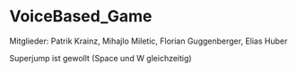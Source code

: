 # VoiceBased_Game

Mitglieder:
Patrik Krainz,
Mihajlo Miletic,
Florian Guggenberger,
Elias Huber

Superjump ist gewollt (Space und W gleichzeitig)
